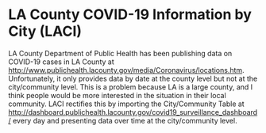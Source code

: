 # LA County COVID-19 Information by City (LACI)

LA County Department of Public Health has been publishing data on COVID-19 cases in LA County at
http://www.publichealth.lacounty.gov/media/Coronavirus/locations.htm. Unfortunately, it only provides
data by date at the county level but not at the city/community level. This is a problem because LA
is a large county, and I think people would be more interested in the situation in their local community.
LACI rectifies this by importing the City/Community Table at
http://dashboard.publichealth.lacounty.gov/covid19_surveillance_dashboard/
every day and presenting data over time at the city/community level.